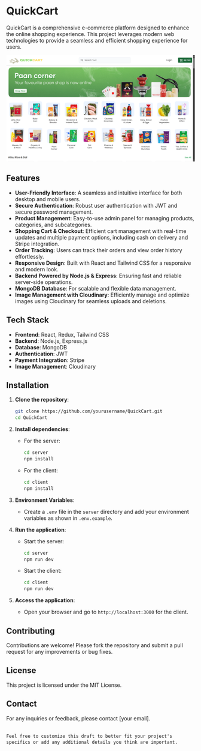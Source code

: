# QuickCart

QuickCart is a comprehensive e-commerce platform designed to enhance the online shopping experience. This project leverages modern web technologies to provide a seamless and efficient shopping experience for users.

![Alt text](thumb.png?raw=true "Title")


## Features

- **User-Friendly Interface**: A seamless and intuitive interface for both desktop and mobile users.
- **Secure Authentication**: Robust user authentication with JWT and secure password management.
- **Product Management**: Easy-to-use admin panel for managing products, categories, and subcategories.
- **Shopping Cart & Checkout**: Efficient cart management with real-time updates and multiple payment options, including cash on delivery and Stripe integration.
- **Order Tracking**: Users can track their orders and view order history effortlessly.
- **Responsive Design**: Built with React and Tailwind CSS for a responsive and modern look.
- **Backend Powered by Node.js & Express**: Ensuring fast and reliable server-side operations.
- **MongoDB Database**: For scalable and flexible data management.
- **Image Management with Cloudinary**: Efficiently manage and optimize images using Cloudinary for seamless uploads and deletions.

## Tech Stack

- **Frontend**: React, Redux, Tailwind CSS
- **Backend**: Node.js, Express.js
- **Database**: MongoDB
- **Authentication**: JWT
- **Payment Integration**: Stripe
- **Image Management**: Cloudinary

## Installation

1. **Clone the repository**:
   ```bash
   git clone https://github.com/yourusername/QuickCart.git
   cd QuickCart
   ```

2. **Install dependencies**:
   - For the server:
     ```bash
     cd server
     npm install
     ```
   - For the client:
     ```bash
     cd client
     npm install
     ```

3. **Environment Variables**:
   - Create a `.env` file in the `server` directory and add your environment variables as shown in `.env.example`.

4. **Run the application**:
   - Start the server:
     ```bash
     cd server
     npm run dev
     ```
   - Start the client:
     ```bash
     cd client
     npm run dev
     ```

5. **Access the application**:
   - Open your browser and go to `http://localhost:3000` for the client.

## Contributing

Contributions are welcome! Please fork the repository and submit a pull request for any improvements or bug fixes.

## License

This project is licensed under the MIT License.

## Contact

For any inquiries or feedback, please contact [your email].

```

Feel free to customize this draft to better fit your project's specifics or add any additional details you think are important.
